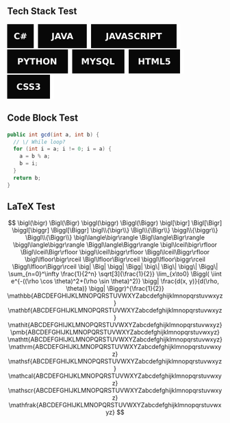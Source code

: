 ## Tech Stack Test
<img src="svg/cs.svg"><img src="svg/java.svg"><img src="svg/javascript.svg"><img src="svg/python.svg"><img src="svg/mysql.svg"><img src="svg/html5.svg"><img src="svg/css3.svg">

## Code Block Test
```Java
public int gcd(int a, int b) {
  // \/ While loop?
  for (int i = a; i != 0; i = a) {
    a = b % a;
    b = i;
  }
  return b;
}
```

## LaTeX Test

$$
\bigl(\bigr) \Bigl(\Bigr) \biggl(\biggr) \Biggl(\Biggr)
\bigl[\bigr] \Bigl[\Bigr] \biggl[\biggr] \Biggl[\Biggr]
\bigl\\{\bigr\\} \Bigl\\{\Bigr\\} \biggl\\{\biggr\\} \Biggl\\{\Biggr\\}
\bigl\langle\bigr\rangle \Bigl\langle\Bigr\rangle \biggl\langle\biggr\rangle \Biggl\langle\Biggr\rangle
\bigl\lceil\bigr\rfloor \Bigl\lceil\Bigr\rfloor \biggl\lceil\biggr\rfloor \Biggl\lceil\Biggr\rfloor
\bigl\lfloor\bigr\rceil \Bigl\lfloor\Bigr\rceil \biggl\lfloor\biggr\rceil \Biggl\lfloor\Biggr\rceil
\big| \Big| \bigg| \Bigg|
\big\| \Big\| \bigg\| \Bigg\|
\sum_{n=0}^\infty \frac{1}{2^n}
\sqrt[3]{\frac{1}{2}}
\lim_{x\to0}
\Biggl( \iint e^{-((\rho \cos \theta)^2+(\rho \sin \theta)^2)} \bigg| \frac{d(x, y)}{d(\rho, \theta)} \bigg| \Biggr)^{\frac{1}{2}}
\mathbb{ABCDEFGHIJKLMNOPQRSTUVWXYZabcdefghijklmnopqrstuvwxyz}
\mathbf{ABCDEFGHIJKLMNOPQRSTUVWXYZabcdefghijklmnopqrstuvwxyz}
\mathit{ABCDEFGHIJKLMNOPQRSTUVWXYZabcdefghijklmnopqrstuvwxyz}
\pmb{ABCDEFGHIJKLMNOPQRSTUVWXYZabcdefghijklmnopqrstuvwxyz}
\mathtt{ABCDEFGHIJKLMNOPQRSTUVWXYZabcdefghijklmnopqrstuvwxyz}
\mathrm{ABCDEFGHIJKLMNOPQRSTUVWXYZabcdefghijklmnopqrstuvwxyz}
\mathsf{ABCDEFGHIJKLMNOPQRSTUVWXYZabcdefghijklmnopqrstuvwxyz}
\mathcal{ABCDEFGHIJKLMNOPQRSTUVWXYZabcdefghijklmnopqrstuvwxyz}
\mathscr{ABCDEFGHIJKLMNOPQRSTUVWXYZabcdefghijklmnopqrstuvwxyz}
\mathfrak{ABCDEFGHIJKLMNOPQRSTUVWXYZabcdefghijklmnopqrstuvwxyz}
$$